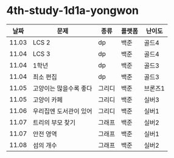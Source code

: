 # 4th-study-1d1a-yongwon

| 날짜    | 문제           | 종류  | 플랫폼 | 난이도  |
|-------|--------------|-----|-----|------|
| 11.03 | LCS 2        | dp  | 백준  | 골드4  |
| 11.04 | LCS 3        | dp  | 백준  | 골드4  |
| 11.04 | 1학년          | dp  | 백준  | 골드3  |
| 11.04 | 최소 편집        | dp  | 백준  | 골드3  |
| 11.05 | 고양이는 많을수록 좋다 | 그리디 | 백준  | 브론즈1 |
| 11.05 | 고양이 카페       | 그리디 | 백준  | 실버3  |
| 11.06 | 우리집엔 도서관이 있어 | 그리디 | 백준  | 실버1  |
| 11.07 | 트리의 부모 찾기    | 그래프 | 백준  | 실버2  |
| 11.07 | 안전 영역        | 그래프 | 백준  | 실버1  |
| 11.08 | 섬의 개수        | 그래프 | 백준  | 실버2  |



